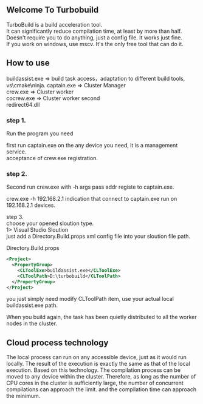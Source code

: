 ## Welcome To Turbobuild

TurboBuild is a build acceleration tool.  
It can significantly reduce compilation time, at least by more than half.   
Doesn't require you to do anything, just a config file. It works just fine.  
If you work on windows, use mscv. It's the only free tool that can do it. 
  

## How to use

buildassist.exe => build task access，adaptation to different build tools, vs\cmake\ninja. 
captain.exe => Cluster Manager   
crew.exe => Cluster worker   
cocrew.exe => Cluster worker second  
redirect64.dll  

### step 1.  
Run the program you need

first run captain.exe on the any device you need, it is a management service.  
acceptance of crew.exe registration. 


### step 2.
Second run crew.exe with -h args pass addr registe to captain.exe.

crew.exe -h 192.168.2.1 indication that connect to captain.exe run on 192.168.2.1 devices.

step 3.  
choose your opened sloution type.  
1> Visual Studio Sloution  
just add a Directory.Build.props xml config file into your sloution file path.

Directory.Build.props
```xml
<Project>
  <PropertyGroup>
	<CLToolExe>buildassist.exe</CLToolExe>
	<CLToolPath>D:\turbobuild</CLToolPath>
  </PropertyGroup>
</Project>
```
you just simply need modify CLToolPath item, use your actual local buildassist.exe path.  

When you build again, the task has been quietly distributed to all the worker nodes in the cluster.

  
## Cloud process technology
The local process can run on any accessible device, just as it would run locally. 
The result of the execution is exactly the same as that of the local execution.
Based on this technology. The compilation process can be moved to any device within the cluster.
Therefore, as long as the number of CPU cores in the cluster is sufficiently large, the number of concurrent compilations can approach the limit. and the compilation time can approach the minimum.
<!--

**Here are some ideas to get you started:**

🙋‍♀️ A short introduction - what is your organization all about?
🌈 Contribution guidelines - how can the community get involved?
👩‍💻 Useful resources - where can the community find your docs? Is there anything else the community should know?
🍿 Fun facts - what does your team eat for breakfast?
🧙 Remember, you can do mighty things with the power of [Markdown](https://docs.github.com/github/writing-on-github/getting-started-with-writing-and-formatting-on-github/basic-writing-and-formatting-syntax)
-->
